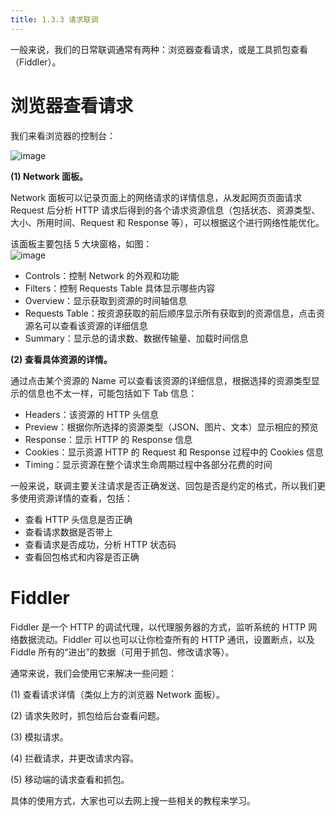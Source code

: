 ```yaml
---
title: 1.3.3 请求联调
---
```


一般来说，我们的日常联调通常有两种：浏览器查看请求，或是工具抓包查看（Fiddler）。

# 浏览器查看请求

我们来看浏览器的控制台：

![image](https://github-imglib-1255459943.cos.ap-chengdu.myqcloud.com/1513065617%281%29.png)

**(1) Network 面板。**

Network 面板可以记录页面上的网络请求的详情信息，从发起网页页面请求 Request 后分析 HTTP 请求后得到的各个请求资源信息（包括状态、资源类型、大小、所用时间、Request 和 Response 等），可以根据这个进行网络性能优化。

该面板主要包括 5 大块窗格，如图：  
![image](https://github-imglib-1255459943.cos.ap-chengdu.myqcloud.com/7f5c083982ec4c8378100687072118b9.png)

- Controls：控制 Network 的外观和功能
- Filters：控制 Requests Table 具体显示哪些内容
- Overview：显示获取到资源的时间轴信息
- Requests Table：按资源获取的前后顺序显示所有获取到的资源信息，点击资源名可以查看该资源的详细信息
- Summary：显示总的请求数、数据传输量、加载时间信息

**(2) 查看具体资源的详情。**

通过点击某个资源的 Name 可以查看该资源的详细信息，根据选择的资源类型显示的信息也不太一样，可能包括如下 Tab 信息：

- Headers：该资源的 HTTP 头信息
- Preview：根据你所选择的资源类型（JSON、图片、文本）显示相应的预览
- Response：显示 HTTP 的 Response 信息
- Cookies：显示资源 HTTP 的 Request 和 Response 过程中的 Cookies 信息
- Timing：显示资源在整个请求生命周期过程中各部分花费的时间

一般来说，联调主要关注请求是否正确发送、回包是否是约定的格式，所以我们更多使用资源详情的查看，包括：

- 查看 HTTP 头信息是否正确
- 查看请求数据是否带上
- 查看请求是否成功，分析 HTTP 状态码
- 查看回包格式和内容是否正确

# Fiddler

Fiddler 是一个 HTTP 的调试代理，以代理服务器的方式，监听系统的 HTTP 网络数据流动。Fiddler 可以也可以让你检查所有的 HTTP 通讯，设置断点，以及 Fiddle 所有的“进出”的数据（可用于抓包、修改请求等）。

通常来说，我们会使用它来解决一些问题：

(1) 查看请求详情（类似上方的浏览器 Network 面板）。

(2) 请求失败时，抓包给后台查看问题。

(3) 模拟请求。

(4) 拦截请求，并更改请求内容。

(5) 移动端的请求查看和抓包。

具体的使用方式，大家也可以去网上搜一些相关的教程来学习。
